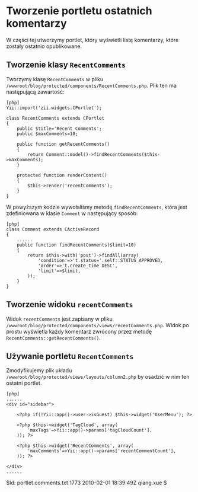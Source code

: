 Tworzenie portletu ostatnich komentarzy
================================

W części tej utworzymy portlet, który wyświetli listę komentarzy, które zostały ostatnio opublikowane. 


Tworzenie klasy `RecentComments`
-------------------------------

Tworzymy klasę `RecentComments` w pliku `/wwwroot/blog/protected/components/RecentComments.php`. Plik ten ma następującą zawartość:

~~~
[php]
Yii::import('zii.widgets.CPortlet');

class RecentComments extends CPortlet
{
	public $title='Recent Comments';
	public $maxComments=10;

	public function getRecentComments()
	{
		return Comment::model()->findRecentComments($this->maxComments);
	}

	protected function renderContent()
	{
		$this->render('recentComments');
	}
}
~~~

W powyższym kodzie wywołaliśmy metodę `findRecentComments`, która jest zdefiniowana w klasie `Comment` w następujący sposób:

~~~
[php]
class Comment extends CActiveRecord
{
	......
	public function findRecentComments($limit=10)
	{
		return $this->with('post')->findAll(array(
			'condition'=>'t.status='.self::STATUS_APPROVED,
			'order'=>'t.create_time DESC',
			'limit'=>$limit,
		));
	}
}
~~~


Tworzenie widoku `recentComments`
-------------------------

Widok `recentComments` jest zapisany w pliku `/wwwroot/blog/protected/components/views/recentComments.php`. Widok po prostu wyświetla każdy komentarz zwrócony przez metodę `RecentComments::getRecentComments()`.


Używanie portletu `RecentComments`
------------------------------

Zmodyfikujemy plik układu `/wwwroot/blog/protected/views/layouts/column2.php` by osadzić w nim ten ostatni portlet.

~~~
[php]
......
<div id="sidebar">

	<?php if(!Yii::app()->user->isGuest) $this->widget('UserMenu'); ?>

	<?php $this->widget('TagCloud', array(
		'maxTags'=>Yii::app()->params['tagCloudCount'],
	)); ?>

	<?php $this->widget('RecentComments', array(
		'maxComments'=>Yii::app()->params['recentCommentCount'],
	)); ?>

</div>
......
~~~

<div class="revision">$Id: portlet.comments.txt 1773 2010-02-01 18:39:49Z qiang.xue $</div>